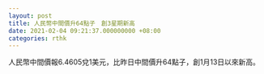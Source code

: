```yaml
---
layout: post
title: 人民幣中間價升64點子　創3星期新高
date: 2021-02-04 09:21:37.000000000 +08:00
categories: rthk
---
```


人民幣中間價報6.4605兌1美元，比昨日中間價升64點子，創1月13日以來新高。
